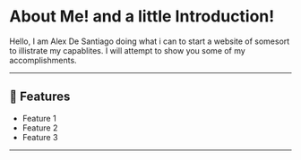 # About Me! and a little Introduction!
Hello, I am Alex De Santiago doing what i can to start a website of somesort to illistrate my capablites.
I will attempt to show you some of my accomplishments.

---

## 🚀 Features
- Feature 1
- Feature 2
- Feature 3

---

